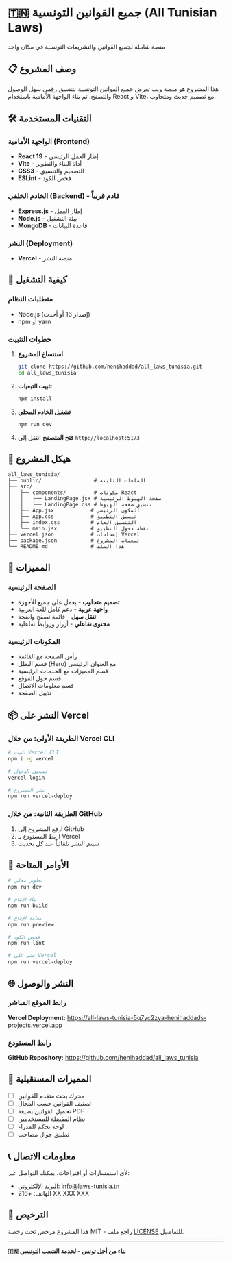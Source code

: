 # 🇹🇳 جميع القوانين التونسية (All Tunisian Laws)

منصة شاملة لجميع القوانين والتشريعات التونسية في مكان واحد

## 📋 وصف المشروع

هذا المشروع هو منصة ويب تعرض جميع القوانين التونسية بتنسيق رقمي سهل الوصول والتصفح. تم بناء الواجهة الأمامية باستخدام React و Vite، مع تصميم حديث ومتجاوب.

## 🛠️ التقنيات المستخدمة

### الواجهة الأمامية (Frontend)
- **React 19** - إطار العمل الرئيسي
- **Vite** - أداة البناء والتطوير
- **CSS3** - التصميم والتنسيق
- **ESLint** - فحص الكود

### الخادم الخلفي (Backend) - قادم قريباً
- **Express.js** - إطار العمل
- **Node.js** - بيئة التشغيل
- **MongoDB** - قاعدة البيانات

### النشر (Deployment)
- **Vercel** - منصة النشر

## 🚀 كيفية التشغيل

### متطلبات النظام
- Node.js (إصدار 16 أو أحدث)
- npm أو yarn

### خطوات التثبيت

1. **استنساخ المشروع**
   ```bash
   git clone https://github.com/henihaddad/all_laws_tunisia.git
   cd all_laws_tunisia
   ```

2. **تثبيت التبعيات**
   ```bash
   npm install
   ```

3. **تشغيل الخادم المحلي**
   ```bash
   npm run dev
   ```

4. **فتح المتصفح**
   انتقل إلى `http://localhost:5173`

## 📁 هيكل المشروع

```
all_laws_tunisia/
├── public/                 # الملفات الثابتة
├── src/
│   ├── components/         # مكونات React
│   │   ├── LandingPage.jsx # صفحة الهبوط الرئيسية
│   │   └── LandingPage.css # تنسيق صفحة الهبوط
│   ├── App.jsx            # المكون الرئيسي
│   ├── App.css            # تنسيق التطبيق
│   ├── index.css          # التنسيق العام
│   └── main.jsx           # نقطة دخول التطبيق
├── vercel.json            # إعدادات Vercel
├── package.json           # تبعيات المشروع
└── README.md              # هذا الملف
```

## 🎨 المميزات

### الصفحة الرئيسية
- **تصميم متجاوب** - يعمل على جميع الأجهزة
- **واجهة عربية** - دعم كامل للغة العربية
- **تنقل سهل** - قائمة تصفح واضحة
- **محتوى تفاعلي** - أزرار وروابط تفاعلية

### المكونات الرئيسية
- رأس الصفحة مع القائمة
- قسم البطل (Hero) مع العنوان الرئيسي
- قسم المميزات مع الخدمات الرئيسية
- قسم حول الموقع
- قسم معلومات الاتصال
- تذييل الصفحة

## 📦 النشر على Vercel

### الطريقة الأولى: من خلال Vercel CLI
```bash
# تثبيت Vercel CLI
npm i -g vercel

# تسجيل الدخول
vercel login

# نشر المشروع
npm run vercel-deploy
```

### الطريقة الثانية: من خلال GitHub
1. ارفع المشروع إلى GitHub
2. اربط المستودع بـ Vercel
3. سيتم النشر تلقائياً عند كل تحديث

## 🔧 الأوامر المتاحة

```bash
# تطوير محلي
npm run dev

# بناء الإنتاج
npm run build

# معاينة الإنتاج
npm run preview

# فحص الكود
npm run lint

# نشر على Vercel
npm run vercel-deploy
```

## 🌐 النشر والوصول

### رابط الموقع المباشر
**Vercel Deployment:** https://all-laws-tunisia-5q7yc2zya-henihaddads-projects.vercel.app

### رابط المستودع
**GitHub Repository:** https://github.com/henihaddad/all_laws_tunisia

## 🎯 المميزات المستقبلية

- [ ] محرك بحث متقدم للقوانين
- [ ] تصنيف القوانين حسب المجال
- [ ] تحميل القوانين بصيغة PDF
- [ ] نظام المفضلة للمستخدمين
- [ ] لوحة تحكم للمدراء
- [ ] تطبيق جوال مصاحب

## 📞 معلومات الاتصال

لأي استفسارات أو اقتراحات، يمكنك التواصل عبر:
- البريد الإلكتروني: info@laws-tunisia.tn
- الهاتف: +216 XX XXX XXX

## 📄 الترخيص

هذا المشروع مرخص تحت رخصة MIT - راجع ملف [LICENSE](LICENSE) للتفاصيل.

---

**🇹🇳 بناء من أجل تونس - لخدمة الشعب التونسي**
